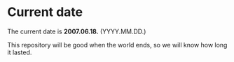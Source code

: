 # Current date

The current date is **2007.06.18.** (YYYY.MM.DD.)

This repository will be good when the world ends, so we will know how long it lasted.